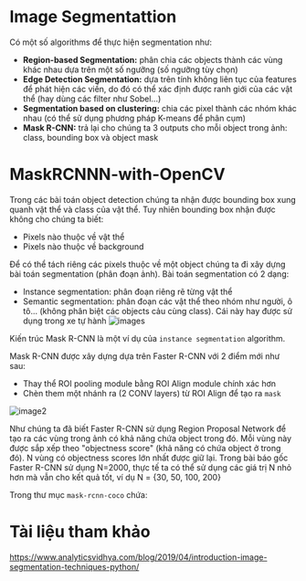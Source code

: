 # Image Segmentattion
Có một số algorithms để thực hiện segmentation như:
* **Region-based Segmentation:** phân chia các objects thành các vùng khác nhau dựa trên một số ngưỡng (số ngưỡng tùy chọn)
* **Edge Detection Segmentation:** dựa trên tính không liên tục của features để phát hiện các viền, do đó có thể xác định được ranh giới của các vật thể (hay dùng các filter như Sobel...)
* **Segmentation based on clustering:** chia các pixel thành các nhóm khác nhau (có thể sử dụng phương pháp K-means để phân cụm)
* **Mask R-CNN:** trả lại cho chúng ta 3 outputs cho mỗi object trong ảnh: class, bounding box và object mask

# MaskRCNNN-with-OpenCV
Trong các bài toán object detection chúng ta nhận được bounding box xung quanh vật thể và class của vật thể. Tuy nhiên bounding box nhận được không cho chúng ta biết:
- Pixels nào thuộc về vật thể
- Pixels nào thuộc về background

Để có thể tách riêng các pixels thuộc về một object chúng ta đi xây dựng bài toán segmentation (phân đoạn ảnh). Bài toán segmentation có 2 dạng:
- Instance segmentation: phân đoạn riêng rẽ từng vật thể
- Semantic segmentation: phân đoạn các vật thể theo nhóm như người, ô tô... (không phân biệt các objects cảu cùng class). Cái này hay được sử dụng trong xe tự hành
![images](https://pyimagesearch.com/wp-content/uploads/2018/11/mask_rcnn_segmentation_types.jpg)

Kiến trúc Mask R-CNN là một ví dụ của `instance segmentation` algorithm.

Mask R-CNN được xây dựng dựa trên Faster R-CNN với 2 điểm mới như sau:
- Thay thể ROI pooling module bằng ROI Align module chính xác hơn
- Chèn them một nhánh ra (2 CONV layers) từ ROI Align để tạo ra `mask`

![image2](https://pyimagesearch.com/wp-content/uploads/2018/11/mask_rcnn_arch.png)

Như chúng ta đã biết Faster R-CNN sử dụng Region Proposal Network để tạo ra các vùng trong ảnh có khả năng chứa object trong đó. Mỗi vùng này được sắp xếp theo "objectness score" (khả năng có chứa object ở trong đó). N vùng có objectness scores lớn nhất được giữ lại. Trong bài báo gốc Faster R-CNN sử dụng N=2000, thực tế ta có thể sử dụng các giá trị N nhỏ hơn mà vẫn cho kết quả tốt, ví dụ N = {30, 50, 100, 200}

Trong thư mục `mask-rcnn-coco` chứa:

# Tài liệu tham khảo
https://www.analyticsvidhya.com/blog/2019/04/introduction-image-segmentation-techniques-python/
